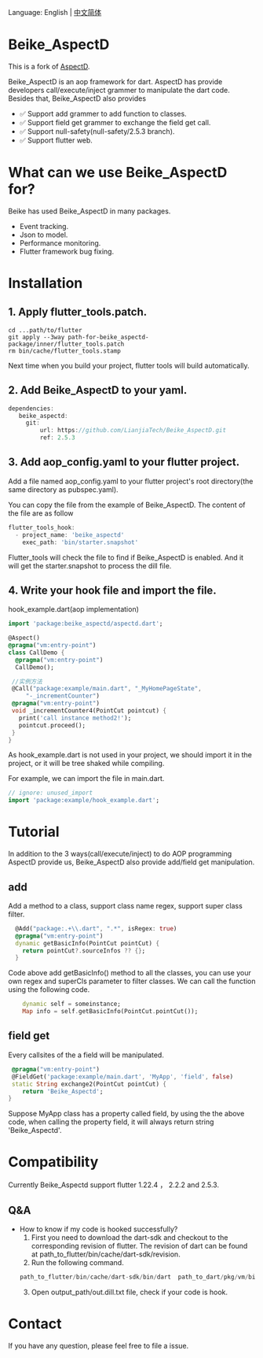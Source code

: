 Language: English | [中文简体](README-CN.md)

# Beike_AspectD
This is a fork of [AspectD](https://github.com/XianyuTech/aspectd).

Beike_AspectD is an aop framework for dart. AspectD has provide developers call/execute/inject grammer to manipulate the dart code. Besides that,  Beike_AspectD also provides

- ✅  Support add grammer to add function to classes.
- ✅  Support field get grammer to exchange the field get call.
- ✅  Support null-safety(null-safety/2.5.3 branch).
- ✅  Support flutter web.

# What can we use Beike_AspectD for?
Beike has used Beike_AspectD in many packages.
- Event tracking.
- Json to model.
- Performance monitoring.
- Flutter framework bug fixing.

# Installation

## 1. Apply flutter_tools.patch.
```shell
cd ...path/to/flutter
git apply --3way path-for-beike_aspectd-package/inner/flutter_tools.patch
rm bin/cache/flutter_tools.stamp
```
Next time when you build your project, flutter tools will build automatically.

## 2. Add Beike_AspectD to your yaml.
```dart
dependencies:
   beike_aspectd:
     git:
         url: https://github.com/LianjiaTech/Beike_AspectD.git
         ref: 2.5.3
```

## 3. Add aop_config.yaml to your flutter project.
Add a file named aop_config.yaml to your flutter project's root directory(the same directory as pubspec.yaml).

You can copy the file from the example of Beike_AspectD.
The content of the file are as follow
```dart
flutter_tools_hook:
  - project_name: 'beike_aspectd'
    exec_path: 'bin/starter.snapshot'
```
Flutter_tools will check the file to find if Beike_AspectD is enabled. And it will get the starter.snapshot to process the dill file.

## 4. Write your hook file and import the file.
hook_example.dart(aop implementation)
```dart
import 'package:beike_aspectd/aspectd.dart';

@Aspect()
@pragma("vm:entry-point")
class CallDemo {
  @pragma("vm:entry-point")
  CallDemo();

 //实例方法
 @Call("package:example/main.dart", "_MyHomePageState",
     "-_incrementCounter")
 @pragma("vm:entry-point")
 void _incrementCounter4(PointCut pointcut) {
   print('call instance method2!');
   pointcut.proceed();
 }
}
```
As hook_example.dart is not used in your project, we should import it in the project, or it will be tree shaked while compiling.

For example, we can import the file in main.dart.
```dart
// ignore: unused_import
import 'package:example/hook_example.dart';
```

# Tutorial

In addition to the 3 ways(call/execute/inject) to do AOP programming AspectD provide us, Beike_AspectD also provide add/field get manipulation.

## add
Add a method to a class, support class name regex, support super class filter.
```dart
  @Add("package:.+\\.dart", ".*", isRegex: true)
  @pragma("vm:entry-point")
  dynamic getBasicInfo(PointCut pointCut) {
    return pointCut?.sourceInfos ?? {};
  }
```
Code above add getBasicInfo() method to all the classes, you can use your own regex and  superCls parameter to filter classes.
We can call the function using the following code.
```dart
    dynamic self = someinstance;
    Map info = self.getBasicInfo(PointCut.pointCut());
```

## field get
Every callsites of the a field will be manipulated.

```dart
 @pragma("vm:entry-point")
 @FieldGet('package:example/main.dart', 'MyApp', 'field', false)
 static String exchange2(PointCut pointCut) {
    return 'Beike_Aspectd';
}
```
Suppose MyApp class has a property called field, by using the the above code, when calling the property field, it will always return string 'Beike_Aspectd'.

# Compatibility
Currently Beike_Aspectd support flutter 1.22.4 ， 2.2.2 and 2.5.3.

## Q&A
- How to know if my code is hooked successfully?
  1. First you need to download the dart-sdk and checkout to the corresponding revision of flutter. The revision of dart can be found at path_to_flutter/bin/cache/dart-sdk/revision.
  2. Run the following command.
    ```dart
    path_to_flutter/bin/cache/dart-sdk/bin/dart  path_to_dart/pkg/vm/bin/dump_kernel.dart path_to_your_project/.dart_tool/flutter_build/***/app.dill output_path/out.dill.txt
    ```
  3. Open output_path/out.dill.txt file, check if your code is hook.

# Contact

If you have any question, please feel free to file a issue.
